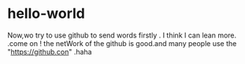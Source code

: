 # hello-world
Now,wo try to  use github to send words firstly .  I think I can lean more. .come on !
the netWork of the github is good.and many people use the "https://github.con" .haha

